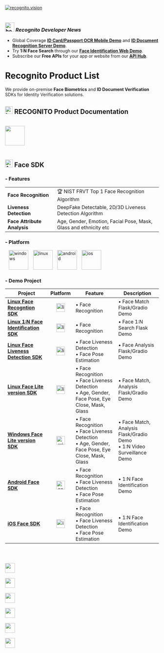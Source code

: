 <a href="https://recognito.vision" style="display: flex; align-items: center;">
    <img src="https://github.com/Recognito-Vision/Linux-FaceRecognition-FaceLivenessDetection/assets/153883841/b82f5c35-09d0-4064-a252-4bcd14e22407" alt="recognito.vision"/>
</a><br/>

### <img src="https://github.com/user-attachments/assets/59da5e7c-9a2e-40c4-821b-5b1e05fb905b" alt="home" width="30"> _Recognito Developer News_
- Global Coverage [**ID Card/Passport OCR Mobile Demo**](https://github.com/recognito-vision/Android-ID-Document-Recognition/tree/main) and [**ID Document Recognition Server Demo**](https://github.com/recognito-vision/Linux-ID-Document-Recognition).
- Try **1:N Face Search** through our [**Face Identification Web Demo**](https://github.com/recognito-vision/Linux-FaceRecognition-FaceLivenessDetection/tree/main/Identification(1%3AN)-Demo).
- Subscribe our **Free APIs** for your app or website from our [**API Hub**](https://rapidapi.com/organization/recognito).
<!--- Clone our [**Hugging Face space**](https://huggingface.co/recognito) for your IDV project setup.-->

# Recognito Product List

We provide on-premise **Face Biometrics** and **ID Document Verification** SDKs for Identity Verification solutions.

## <img src="https://github.com/recognito-vision/.github/assets/153883841/dc7c1c3f-8269-475c-a689-cb57be36a920" alt="home" width="25">   RECOGNITO Product Documentation
&emsp;&emsp;<a href="https://docs.recognito.vision" style="display: flex; align-items: center;"><img src="https://recognito.vision/wp-content/uploads/2024/05/book.png" style="width: 64px; margin-right: 5px;"/></a>
<br/>

##  <img src="https://github.com/Recognito-Vision/Product-List/assets/153883841/ec736b67-3c45-4458-ac92-d4992965c925" alt="face sdk" width="25"> Face SDK

### - Features

  |||
  |------------|------------|
  | **Face Recognition** | 🏆 NIST FRVT Top 1 Face Recognition Algorithm |
  | **Liveness Detection** | DeepFake Detectable, 2D/3D Liveness Detection Algorithm |
  | **Face Attribute Analysis** | Age, Gender, Emotion, Facial Pose, Mask, Glass and ethnicity etc |

### - Platform

<p align="left">
  &nbsp;&nbsp;
  <img src="https://github.com/Recognito-Vision/Product-List/assets/153883841/f3460c28-737b-4a55-bb3b-91e8b75fcf3d" alt="windows" width="64px" /> &nbsp;&nbsp;
  <img src="https://github.com/Recognito-Vision/Product-List/assets/153883841/fe4fa1a0-3194-4fee-b58f-87f687014541" alt="linux" width="64px" /> &nbsp;&nbsp;
  <img src="https://github.com/Recognito-Vision/Product-List/assets/153883841/4835c222-e2d8-4561-b46c-8747bf414f2c" alt="android" width="64px" /> &nbsp;&nbsp;
  <img src="https://github.com/Recognito-Vision/Product-List/assets/153883841/a74b00b2-ee2d-4b47-b19a-42d1a13e46a6" alt="ios" width="64px" />
</p>

### - Demo Project

  | Project | Platform | Feature | Description |
  |-----|:----------:|---------|-----------|
  |[**Linux Face Recogntion SDK**](https://github.com/Recognito-Vision/Linux-FaceRecognition-FaceLivenessDetection/tree/main/Recognition-Demo)|  <img src="https://github.com/Recognito-Vision/Product-List/assets/153883841/fe4fa1a0-3194-4fee-b58f-87f687014541" alt="linux" width="28px" /> | • Face Recognition | • Face Match Flask/Gradio Demo |
  |[**Linux 1:N Face Identification SDK**](https://github.com/recognito-vision/Linux-FaceRecognition-FaceLivenessDetection/tree/main/Identification(1%3AN)-Demo)|  <img src="https://github.com/Recognito-Vision/Product-List/assets/153883841/fe4fa1a0-3194-4fee-b58f-87f687014541" alt="linux" width="28px" /> | • Face Recognition | • Face 1:N Search Flask Demo |
  |[**Linux Face Liveness Detection SDK**](https://github.com/Recognito-Vision/Linux-FaceRecognition-FaceLivenessDetection/tree/main/LivenessDetection-Demo)|  <img src="https://github.com/Recognito-Vision/Product-List/assets/153883841/fe4fa1a0-3194-4fee-b58f-87f687014541" alt="linux" width="28px" /> | • Face Liveness Detection <br/> • Face Pose Estimation | • Face Analysis Flask/Gradio Demo |
  |[**Linux Face Lite version SDK**](https://github.com/Recognito-Vision/Linux-FaceRecognition-FaceLivenessDetection/tree/main/FaceSDK-Lite-Demo)|  <img src="https://github.com/Recognito-Vision/Product-List/assets/153883841/fe4fa1a0-3194-4fee-b58f-87f687014541" alt="linux" width="28px" /> | • Face Recognition <br/> • Face Liveness Detection <br/> • Age, Gender, Face Pose, Eye Close, Mask, Glass | • Face Match, Analysis Flask/Gradio Demo |
  |[**Windows Face Lite version SDK**](https://github.com/Recognito-Vision/Windows-FaceRecognition-FaceLivenessDetection)|  <img src="https://github.com/Recognito-Vision/Product-List/assets/153883841/f3460c28-737b-4a55-bb3b-91e8b75fcf3d" alt="windows" width="28px" /> | • Face Recognition <br/> • Face Liveness Detection <br/> • Age, Gender, Face Pose, Eye Close, Mask, Glass | • Face Match, Analysis Flask/Gradio Demo <br/> • 1:N Video Surveillance Demo|
  |[**Android Face SDK**](https://github.com/Recognito-Vision/Android-FaceRecognition-FaceLivenessDetection)|  <img src="https://github.com/Recognito-Vision/Product-List/assets/153883841/4835c222-e2d8-4561-b46c-8747bf414f2c" alt="android" width="28px" /> | • Face Recognition <br/> • Face Liveness Detection <br/> • Face Pose Estimation | • 1:N Face Identification Demo |
  |[**iOS Face SDK**](https://github.com/Recognito-Vision/iOS-FaceRecognition-FaceLivenessDetection)|  <img src="https://github.com/Recognito-Vision/Product-List/assets/153883841/a74b00b2-ee2d-4b47-b19a-42d1a13e46a6" alt="ios" width="28px" /> | • Face Recognition <br/> • Face Liveness Detection <br/> • Face Pose Estimation | • 1:N Face Identification Demo |

<br/>
<!--
## 2. <img src="https://github.com/Recognito-Vision/Product-List/assets/153883841/078c73fa-ea75-4431-a7aa-731e399edd71" alt="ID Doc sdk" width="25"> ID Document SDK

### - Features

  |||
  |------------|------------|
  | **ID Card, Passport, Driver License Recognition** | 200+ countries and regions, 10000+ Document Types |
  | **Document Fraud Detection** | Screen presentation, Photo replacement, Printed cutout and Low quality documents |

### - Platform

<p align="left">
  &nbsp;&nbsp;
  <img src="https://github.com/Recognito-Vision/Product-List/assets/153883841/f3460c28-737b-4a55-bb3b-91e8b75fcf3d" alt="windows" width="64px" /> &nbsp;&nbsp;
  <img src="https://github.com/Recognito-Vision/Product-List/assets/153883841/fe4fa1a0-3194-4fee-b58f-87f687014541" alt="linux" width="64px" /> &nbsp;&nbsp;
  <img src="https://github.com/Recognito-Vision/Product-List/assets/153883841/4835c222-e2d8-4561-b46c-8747bf414f2c" alt="android" width="64px" /> &nbsp;&nbsp;
  <img src="https://github.com/Recognito-Vision/Product-List/assets/153883841/a74b00b2-ee2d-4b47-b19a-42d1a13e46a6" alt="ios" width="64px" />
</p>

### - Demo Project

&nbsp;&nbsp;Contact us for our on-premise ID Document Recognition, Liveness Detection SDK Testing

<div style="display: flex; align-items: center;">
    &nbsp;&nbsp;<a target="_blank" href="mailto:hassan@recognito.vision"><img src="https://img.shields.io/badge/email-hassan@recognito.vision-blue.svg?logo=gmail " alt="www.recognito.vision"></a>
    &nbsp;&nbsp;&nbsp;&nbsp;<a target="_blank" href="https://wa.me/+14158003112"><img src="https://img.shields.io/badge/whatsapp-+14158003112-blue.svg?logo=whatsapp " alt="www.recognito.vision"></a>
    &nbsp;&nbsp;&nbsp;&nbsp;<a target="_blank" href="https://t.me/recognito_vision"><img src="https://img.shields.io/badge/telegram-@recognito__vision-blue.svg?logo=telegram " alt="www.recognito.vision"></a>
    &nbsp;&nbsp;&nbsp;&nbsp;<a target="_blank" href="https://join.slack.com/t/recognito-workspace/shared_invite/zt-2d4kscqgn-"><img src="https://img.shields.io/badge/slack-recognito__workspace-blue.svg?logo=slack " alt="www.recognito.vision"></a>
</div>
<br/><br/>
-->
<p align="center">
    &emsp;&emsp;<a href="https://recognito.vision" style="display: flex; align-items: center;"><img src="https://recognito.vision/wp-content/uploads/2024/03/recognito_64_cl.png" style="width: 32px; margin-right: 5px;"/></a>
    &nbsp;&nbsp;&nbsp;&nbsp;<a href="https://www.linkedin.com/company/recognito-vision" style="display: flex; align-items: center;"><img src="https://recognito.vision/wp-content/uploads/2024/03/linkedin_64_cl.png" style="width: 32px; margin-right: 5px;"/></a>
    &nbsp;&nbsp;&nbsp;&nbsp;<a href="https://huggingface.co/Recognito" style="display: flex; align-items: center;"><img src="https://recognito.vision/wp-content/uploads/2024/03/hf_64_cl.png" style="width: 32px; margin-right: 5px;"/></a>
    &nbsp;&nbsp;&nbsp;&nbsp;<a href="https://github.com/Recognito-Vision" style="display: flex; align-items: center;"><img src="https://recognito.vision/wp-content/uploads/2024/03/github_64_cl.png" style="width: 32px; margin-right: 5px;"/></a>
    &nbsp;&nbsp;&nbsp;&nbsp;<a href="https://hub.docker.com/u/recognito" style="display: flex; align-items: center;"><img src="https://recognito.vision/wp-content/uploads/2024/03/docker_64_cl.png" style="width: 32px; margin-right: 5px;"/></a>
    &nbsp;&nbsp;&nbsp;&nbsp;<a href="https://www.youtube.com/@Recognito-Ltd" style="display: flex; align-items: center;"><img src="https://recognito.vision/wp-content/uploads/2024/04/youtube_64_cl.png" style="width: 32px; margin-right: 5px;"/></a>
</p>
